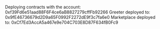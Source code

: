 Deploying contracts with the account: 0xf39Fd6e51aad88F6F4ce6aB8827279cffFb92266
Greeter deployed to: 0x9fE46736679d2D9a65F0992F2272dE9f3c7fa6e0
Marketplace deployed to: 0xCf7Ed3AccA5a467e9e704C703E8D87F634fB0Fc9